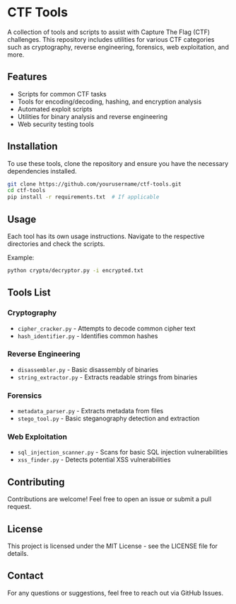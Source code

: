# CTF Tools

A collection of tools and scripts to assist with Capture The Flag (CTF) challenges. This repository includes utilities for various CTF categories such as cryptography, reverse engineering, forensics, web exploitation, and more.

## Features

- Scripts for common CTF tasks
- Tools for encoding/decoding, hashing, and encryption analysis
- Automated exploit scripts
- Utilities for binary analysis and reverse engineering
- Web security testing tools

## Installation

To use these tools, clone the repository and ensure you have the necessary dependencies installed.

```sh
git clone https://github.com/yourusername/ctf-tools.git
cd ctf-tools
pip install -r requirements.txt  # If applicable
```

## Usage

Each tool has its own usage instructions. Navigate to the respective directories and check the scripts.

Example:

```sh
python crypto/decryptor.py -i encrypted.txt
```

## Tools List

### Cryptography

- `cipher_cracker.py` - Attempts to decode common cipher text
- `hash_identifier.py` - Identifies common hashes

### Reverse Engineering

- `disassembler.py` - Basic disassembly of binaries
- `string_extractor.py` - Extracts readable strings from binaries

### Forensics

- `metadata_parser.py` - Extracts metadata from files
- `stego_tool.py` - Basic steganography detection and extraction

### Web Exploitation

- `sql_injection_scanner.py` - Scans for basic SQL injection vulnerabilities
- `xss_finder.py` - Detects potential XSS vulnerabilities

## Contributing

Contributions are welcome! Feel free to open an issue or submit a pull request.

## License

This project is licensed under the MIT License - see the LICENSE file for details.

## Contact

For any questions or suggestions, feel free to reach out via GitHub Issues.

